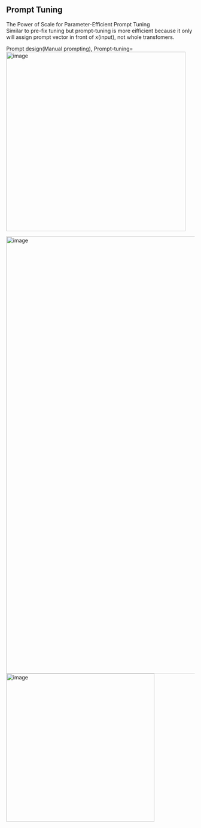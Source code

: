 
## Prompt Tuning
The Power of Scale for Parameter-Efficient Prompt Tuning</br>
Similar to pre-fix tuning but prompt-tuning is more eifficient because it only will assign prompt vector in front of x(input), not whole transfomers.</br>

Prompt design(Manual prompting), Prompt-tuning=</br>
<img width="479" alt="image" src="https://github.com/user-attachments/assets/3053d4b0-af50-419e-8393-1a6da3c9564a">


<img width="1167" alt="image" src="https://github.com/user-attachments/assets/ebe5e7df-6d43-4397-9568-f62d4d1bd8f0">



<img width="396" alt="image" src="https://github.com/user-attachments/assets/933f2adc-fc03-4a47-b28f-5dc9df28085a">







